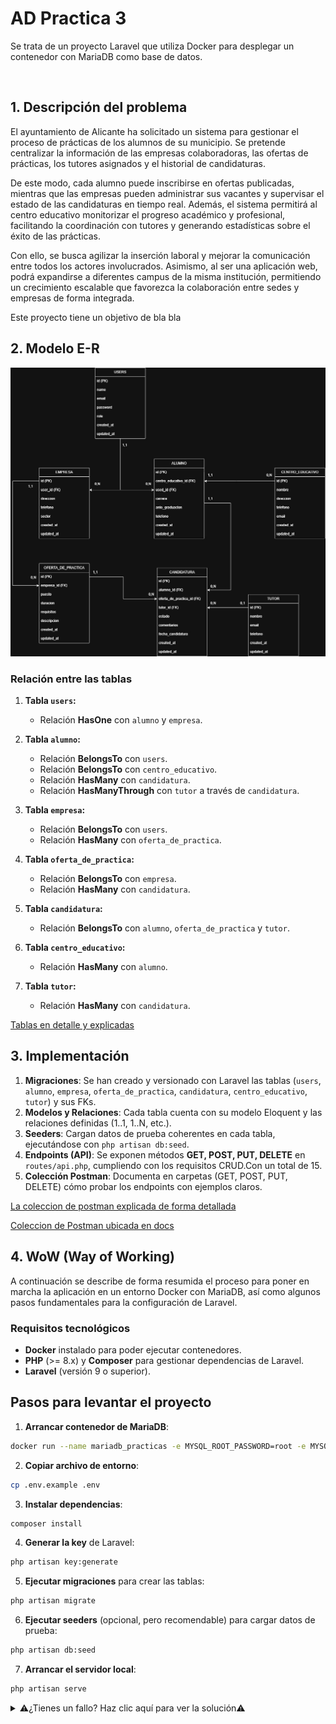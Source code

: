 
# AD Practica 3
Se trata de un proyecto Laravel que utiliza Docker para desplegar un contenedor con MariaDB como base de datos.

<br>


## 1. Descripción del problema

El ayuntamiento de Alicante ha solicitado un sistema para gestionar el proceso de prácticas de los alumnos de su municipio. Se pretende centralizar la información de las empresas colaboradoras, las ofertas de prácticas, los tutores asignados y el historial de candidaturas.

De este modo, cada alumno puede inscribirse en ofertas publicadas, mientras que las empresas pueden administrar sus vacantes y supervisar el estado de las candidaturas en tiempo real. Además, el sistema permitirá al centro educativo monitorizar el progreso académico y profesional, facilitando la coordinación con tutores y generando estadísticas sobre el éxito de las prácticas. 

Con ello, se busca agilizar la inserción laboral y mejorar la comunicación entre todos los actores involucrados. Asimismo, al ser una aplicación web, podrá expandirse a diferentes campus de la misma institución, permitiendo un crecimiento escalable que favorezca la colaboración entre sedes y empresas de forma integrada.

Este proyecto tiene un objetivo de bla bla   






## 2. Modelo E-R

![Imagen de Modelo E-R](docs/MER.jpg)

### Relación entre las tablas

1. **Tabla `users`:**
   - Relación **HasOne** con `alumno` y `empresa`.

2. **Tabla `alumno`:**
   - Relación **BelongsTo** con `users`.
   - Relación **BelongsTo** con `centro_educativo`.
   - Relación **HasMany** con `candidatura`.
   - Relación **HasManyThrough** con `tutor` a través de `candidatura`.

3. **Tabla `empresa`:**
   - Relación **BelongsTo** con `users`.
   - Relación **HasMany** con `oferta_de_practica`.

4. **Tabla `oferta_de_practica`:**
   - Relación **BelongsTo** con `empresa`.
   - Relación **HasMany** con `candidatura`.

5. **Tabla `candidatura`:**
   - Relación **BelongsTo** con `alumno`, `oferta_de_practica` y `tutor`.

6. **Tabla `centro_educativo`:**
   - Relación **HasMany** con `alumno`.

7. **Tabla `tutor`:**
   - Relación **HasMany** con `candidatura`.

[Tablas en detalle y explicadas](docs/Tablas.md)


## 3. Implementación





1. **Migraciones**: Se han creado y versionado con Laravel las tablas (`users`, `alumno`, `empresa`, `oferta_de_practica`, `candidatura`, `centro_educativo`, `tutor`) y sus FKs.
2. **Modelos y Relaciones**: Cada tabla cuenta con su modelo Eloquent y las relaciones definidas (1..1, 1..N, etc.).
3. **Seeders**: Cargan datos de prueba coherentes en cada tabla, ejecutándose con `php artisan db:seed`.
4. **Endpoints (API)**: Se exponen métodos **GET, POST, PUT, DELETE** en `routes/api.php`, cumpliendo con los requisitos CRUD.Con un total de 15.
5. **Colección Postman**: Documenta en carpetas (GET, POST, PUT, DELETE) cómo probar los endpoints con ejemplos claros.


[La coleccion de postman explicada de forma detallada](docs/Postman.md)

[Coleccion de Postman ubicada en docs](docs/ADPractica3.postman_collection.json)


## 4. WoW (Way of Working)


A continuación se describe de forma resumida el proceso para poner en marcha la aplicación en un entorno Docker con MariaDB, así como algunos pasos fundamentales para la configuración de Laravel.

### Requisitos tecnológicos
- **Docker** instalado para poder ejecutar contenedores.
- **PHP** (>= 8.x) y **Composer** para gestionar dependencias de Laravel.
- **Laravel** (versión 9 o superior).


## Pasos para levantar el proyecto

1. **Arrancar contenedor de MariaDB**:

```bash
docker run --name mariadb_practicas -e MYSQL_ROOT_PASSWORD=root -e MYSQL_DATABASE=practicas -e MYSQL_USER=usuario -e MYSQL_PASSWORD=pepe123 -p 3306:3306 -d mariadb:latest
```

2. **Copiar archivo de entorno**:

```bash
cp .env.example .env
```


3. **Instalar dependencias**:

```bash
composer install
```

4. **Generar la key** de Laravel:

```bash
php artisan key:generate
```

5. **Ejecutar migraciones** para crear las tablas:

```bash
php artisan migrate
```

6. **Ejecutar seeders** (opcional, pero recomendable) para cargar datos de prueba:

```bash
php artisan db:seed
```

7. **Arrancar el servidor local**:

```bash
php artisan serve
```






<details>

  <summary>⚠¿Tienes un fallo? Haz clic aquí para ver la solución⚠</summary>

   --- 

  ### Resolución de posibles conflictos

  
  **Posibles soluciones:**
  - Asegúrate de haber instalado todas las dependencias con `composer install`.
  - Revisa que el archivo `.env` esté correctamente configurado. fijate que se vea algo asi:
  
```
DB_CONNECTION=mysql
DB_HOST=127.0.0.1
DB_PORT=3306
DB_DATABASE=practicas
DB_USERNAME=usuario
DB_PASSWORD=pepe123
```


- Si el puerto 3306 está ocupado, puedes cambiarlo a `-p 3307:3306`, etc. O puedes detener el proceso en Windows
  Encuentra el id del proceso
```bash
netstat -ano | findstr 3306
  ```
Detiene el proceso
```bash
Stop-Process -Id NumeroID
  ```
- Para Windows, desactiva antivirus o añade exclusiones si Composer falla.
- Verifica las variables de entorno si la conexión a la base de datos no funciona.

  
 ---
</details>






















